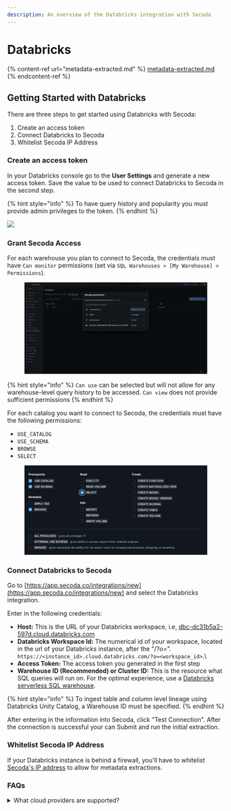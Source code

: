 ```yaml
---
description: An overview of the Databricks integration with Secoda
---
```


# Databricks

{% content-ref url="metadata-extracted.md" %}
[metadata-extracted.md](metadata-extracted.md)
{% endcontent-ref %}

## **Getting Started with Databricks** <a href="#h_3a4bfd6458" id="h_3a4bfd6458"></a>

There are three steps to get started using Databricks with Secoda:

1. Create an access token
2. Connect Databricks to Secoda
3. Whitelist Secoda IP Address

### Create an access token

In your Databricks console go to the **User Settings** and generate a new access token. Save the value to be used to connect Databricks to Secoda in the second step.

{% hint style="info" %}
To have query history and popularity you must provide admin privileges to the token.
{% endhint %}

![](https://secoda-public-media-assets.s3.amazonaws.com/image%20\(12\)%20\(1\).png)

### Grant Secoda Access

For each warehouse you plan to connect to Secoda, the credentials must have `Can monitor` permissions (set via `SQL Warehouses > [My Warehouse] > Permissions`).&#x20;

<figure><img src="../../../.gitbook/assets/image (147) (1).png" alt=""><figcaption></figcaption></figure>

{% hint style="info" %}
`Can use` can be selected but will not allow for any warehouse-level query history to be accessed. `Can view` does not provide sufficient permissions
{% endhint %}

For each catalog you want to connect to Secoda, the credentials must have the following permissions:

* `USE_CATALOG`
* `USE_SCHEMA`
* `BROWSE`
* `SELECT`

<figure><img src="../../../.gitbook/assets/image (113) (1).png" alt=""><figcaption></figcaption></figure>

### Connect Databricks to Secoda

Go to [https://app.secoda.co/integrations/new](https://app.secoda.co/integrations/new) and select the Databricks integration.

Enter in the following credentials:

* **Host:** This is the URL of your Databricks workspace, i.e, [dbc-dc31b5a2-597d.cloud.databricks.com](https://dbc-dc31b5a2-597d.cloud.databricks.com/)
* **Databricks Workspace Id:** The numerical id of your workspace, located in the url of your Databricks instance, after the "/?o=". `https://<instance_id>.cloud.databricks.com/?o=<workspace_id>`.\\
* **Access Token:** The access token you generated in the first step
* **Warehouse ID (Recommended) or Cluster ID:** This is the resource what SQL queries will run on. For the optimal experience, use a [Databricks serverless SQL warehouse](https://docs.databricks.com/en/admin/sql/serverless.html).

{% hint style="info" %}
To ingest table and column level lineage using Databricks Unity Catalog, a Warehouse ID must be specified.
{% endhint %}

After entering in the information into Secoda, click "Test Connection". After the connection is successful your can Submit and run the initial extraction.

### Whitelist Secoda IP Address

If your Databricks instance is behind a firewall, you'll have to whitelist [Secoda's IP address](../../../faq.md#what-are-the-ip-addresses-for-secoda) to allow for metadata extractions.&#x20;

### FAQs

<details>

<summary>What cloud providers are supported?</summary>

Databricks on the major cloud providers including AWS, GCP, and Azure are supported.

</details>
